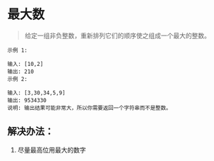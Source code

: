 # 最大数

> 给定一组非负整数，重新排列它们的顺序使之组成一个最大的整数。

```
示例 1:

输入: [10,2]
输出: 210
示例 2:

输入: [3,30,34,5,9]
输出: 9534330
说明: 输出结果可能非常大，所以你需要返回一个字符串而不是整数。
```

## 解决办法：
1. 尽量最高位用最大的数字
